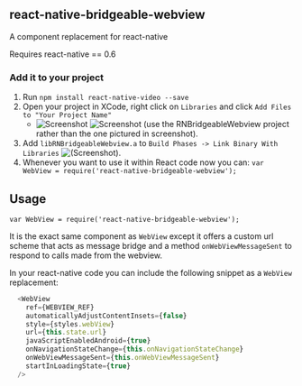 ## react-native-bridgeable-webview

A <WebView> component replacement for react-native

Requires react-native == 0.6

### Add it to your project

1. Run `npm install react-native-video --save`
2. Open your project in XCode, right click on `Libraries` and click `Add Files to "Your Project Name"`
   * ![Screenshot](http://url.brentvatne.ca/jQp8.png) ![Screenshot](http://url.brentvatne.ca/1gqUD.png) (use the RNBridgeableWebview project rather than the one pictured in screenshot).
3. Add `libRNBridgeableWebview.a` to `Build Phases -> Link Binary With Libraries`
   ![(Screenshot)](http://url.brentvatne.ca/g9Wp.png).
5. Whenever you want to use it within React code now you can: `var WebView = require('react-native-bridgeable-webview');`


## Usage
```var WebView = require('react-native-bridgeable-webview');```

It is the exact same component as ```WebView``` except it offers a custom url scheme that acts as message bridge and a method ```onWebViewMessageSent``` to respond to calls made from the webview.

In your react-native code you can include the following snippet as a ```WebView``` replacement:

```js
  <WebView
    ref={WEBVIEW_REF}
    automaticallyAdjustContentInsets={false}
    style={styles.webView}
    url={this.state.url}
    javaScriptEnabledAndroid={true}
    onNavigationStateChange={this.onNavigationStateChange}
    onWebViewMessageSent={this.onWebViewMessageSent}
    startInLoadingState={true}
  />
```
